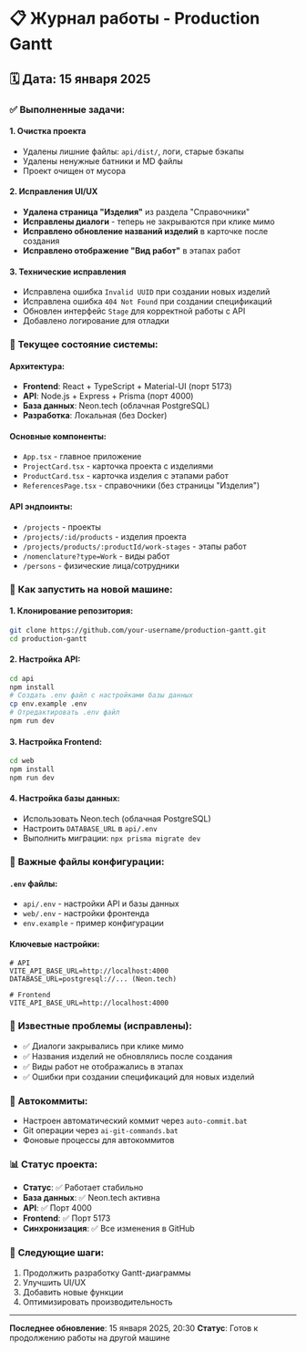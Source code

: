 # 📋 Журнал работы - Production Gantt

## 🗓️ Дата: 15 января 2025

### ✅ **Выполненные задачи:**

#### 1. **Очистка проекта**
- Удалены лишние файлы: `api/dist/`, логи, старые бэкапы
- Удалены ненужные батники и MD файлы
- Проект очищен от мусора

#### 2. **Исправления UI/UX**
- **Удалена страница "Изделия"** из раздела "Справочники"
- **Исправлены диалоги** - теперь не закрываются при клике мимо
- **Исправлено обновление названий изделий** в карточке после создания
- **Исправлено отображение "Вид работ"** в этапах работ

#### 3. **Технические исправления**
- Исправлена ошибка `Invalid UUID` при создании новых изделий
- Исправлена ошибка `404 Not Found` при создании спецификаций
- Обновлен интерфейс `Stage` для корректной работы с API
- Добавлено логирование для отладки

### 🔧 **Текущее состояние системы:**

#### **Архитектура:**
- **Frontend**: React + TypeScript + Material-UI (порт 5173)
- **API**: Node.js + Express + Prisma (порт 4000)
- **База данных**: Neon.tech (облачная PostgreSQL)
- **Разработка**: Локальная (без Docker)

#### **Основные компоненты:**
- `App.tsx` - главное приложение
- `ProjectCard.tsx` - карточка проекта с изделиями
- `ProductCard.tsx` - карточка изделия с этапами работ
- `ReferencesPage.tsx` - справочники (без страницы "Изделия")

#### **API эндпоинты:**
- `/projects` - проекты
- `/projects/:id/products` - изделия проекта
- `/projects/products/:productId/work-stages` - этапы работ
- `/nomenclature?type=Work` - виды работ
- `/persons` - физические лица/сотрудники

### 🚀 **Как запустить на новой машине:**

#### **1. Клонирование репозитория:**
```bash
git clone https://github.com/your-username/production-gantt.git
cd production-gantt
```

#### **2. Настройка API:**
```bash
cd api
npm install
# Создать .env файл с настройками базы данных
cp env.example .env
# Отредактировать .env файл
npm run dev
```

#### **3. Настройка Frontend:**
```bash
cd web
npm install
npm run dev
```

#### **4. Настройка базы данных:**
- Использовать Neon.tech (облачная PostgreSQL)
- Настроить `DATABASE_URL` в `api/.env`
- Выполнить миграции: `npx prisma migrate dev`

### 📝 **Важные файлы конфигурации:**

#### **`.env` файлы:**
- `api/.env` - настройки API и базы данных
- `web/.env` - настройки фронтенда
- `env.example` - пример конфигурации

#### **Ключевые настройки:**
```env
# API
VITE_API_BASE_URL=http://localhost:4000
DATABASE_URL=postgresql://... (Neon.tech)

# Frontend
VITE_API_BASE_URL=http://localhost:4000
```

### 🐛 **Известные проблемы (исправлены):**
- ✅ Диалоги закрывались при клике мимо
- ✅ Названия изделий не обновлялись после создания
- ✅ Виды работ не отображались в этапах
- ✅ Ошибки при создании спецификаций для новых изделий

### 🔄 **Автокоммиты:**
- Настроен автоматический коммит через `auto-commit.bat`
- Git операции через `ai-git-commands.bat`
- Фоновые процессы для автокоммитов

### 📊 **Статус проекта:**
- **Статус**: ✅ Работает стабильно
- **База данных**: ✅ Neon.tech активна
- **API**: ✅ Порт 4000
- **Frontend**: ✅ Порт 5173
- **Синхронизация**: ✅ Все изменения в GitHub

### 🎯 **Следующие шаги:**
1. Продолжить разработку Gantt-диаграммы
2. Улучшить UI/UX
3. Добавить новые функции
4. Оптимизировать производительность

---
**Последнее обновление**: 15 января 2025, 20:30
**Статус**: Готов к продолжению работы на другой машине
